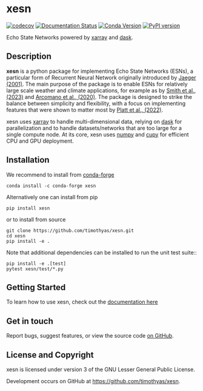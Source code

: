 # xesn

[![codecov](https://codecov.io/gh/timothyas/xesn/graph/badge.svg?token=X1Z9BZB5XS)](https://codecov.io/gh/timothyas/xesn)
[![Documentation Status](https://readthedocs.org/projects/xesn/badge/?version=latest)](https://xesn.readthedocs.io/en/latest/?badge=latest)
[![Conda Version](https://img.shields.io/conda/vn/conda-forge/xesn.svg)](https://anaconda.org/conda-forge/xesn)
[![PyPI version](https://badge.fury.io/py/xesn.svg)](https://badge.fury.io/py/xesn)

Echo State Networks powered by
[xarray](https://docs.xarray.dev/en/stable/)
and
[dask](https://www.dask.org/).

## Description

**xesn** is a python package for implementing Echo State Networks (ESNs), a
particular form of Recurrent Neural Network originally introduced by
[Jaeger (2001)](https://www.ai.rug.nl/minds/uploads/EchoStatesTechRep.pdf).
The main purpose of the package is to enable ESNs for relatively large scale
weather and climate applications,
for example as by [Smith et al., (2023)](https://arxiv.org/abs/2305.00100)
and [Arcomano et al., (2020)](https://doi.org/10.1029/2020GL087776).
The package is designed to strike the balance between simplicity and
flexibility, with a focus on implementing features that were shown to matter
most by [Platt et al., (2022)](https://doi.org/10.1016/j.neunet.2022.06.025).

xesn uses [xarray](https://docs.xarray.dev/en/stable/)
to handle multi-dimensional data, relying on
[dask](https://www.dask.org/) for parallelization and
to handle datasets/networks that are too large for a single compute node.
At its core, xesn uses
[numpy](https://numpy.org/)
and [cupy](https://cupy.dev/)
for efficient CPU and GPU deployment.

## Installation

We recommend to install from
[conda-forge](https://anaconda.org/conda-forge/xesn)

```shell
conda install -c conda-forge xesn
```

Alternatively one can install from pip

```shell
pip install xesn
```

or to install from source

```shell
git clone https://github.com/timothyas/xesn.git
cd xesn
pip install -e .
```

Note that additional dependencies can be installed to run the unit test suite::

```shell
pip install -e .[test]
pytest xesn/test/*.py
```

## Getting Started

To learn how to use xesn, check out the
[documentation here](https://xesn.readthedocs.io/en/latest/index.html)

## Get in touch

Report bugs, suggest features, or view the source code
[on GitHub](https://github.com/timothyas/xesn).

## License and Copyright

xesn is licensed under version 3 of the GNU Lesser General Public License.

Development occurs on GitHub at <https://github.com/timothyas/xesn>.
